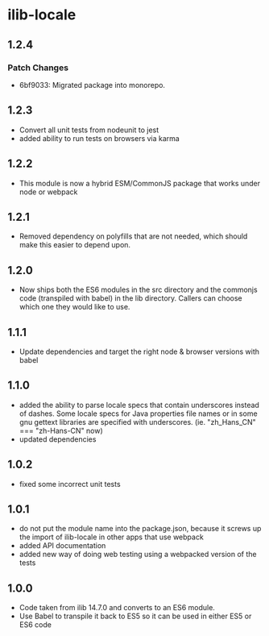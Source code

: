 # ilib-locale

## 1.2.4

### Patch Changes

- 6bf9033: Migrated package into monorepo.

## 1.2.3

- Convert all unit tests from nodeunit to jest
- added ability to run tests on browsers via karma

## 1.2.2

- This module is now a hybrid ESM/CommonJS package that works under node
  or webpack

## 1.2.1

- Removed dependency on polyfills that are not needed, which should make this
  easier to depend upon.

## 1.2.0

- Now ships both the ES6 modules in the src directory and the commonjs code
  (transpiled with babel) in the lib directory. Callers can choose which one
  they would like to use.

## 1.1.1

- Update dependencies and target the right node & browser versions with babel

## 1.1.0

- added the ability to parse locale specs that contain underscores
  instead of dashes. Some locale specs for Java properties file names
  or in some gnu gettext libraries are specified with underscores.
  (ie. "zh_Hans_CN" === "zh-Hans-CN" now)
- updated dependencies

## 1.0.2

- fixed some incorrect unit tests

## 1.0.1

- do not put the module name into the package.json, because it screws
  up the import of ilib-locale in other apps that use webpack
- added API documentation
- added new way of doing web testing using a webpacked version of the tests

## 1.0.0

- Code taken from ilib 14.7.0 and converts to an ES6 module.
- Use Babel to transpile it back to ES5 so it can be used in either ES5 or
  ES6 code

